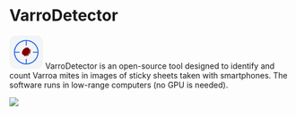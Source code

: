 # VarroDetector

<img src="icon_for_sidebar.png" alt="VarroDetector Logo" width="60"/>
VarroDetector is an open-source tool designed to identify and count Varroa mites in images of sticky sheets taken with smartphones.
The software runs in low-range computers (no GPU is needed).

![](https://raw.githubusercontent.com/jodivaso/varrodetector/master/readme_video.gif)

